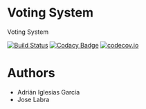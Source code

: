# Voting System

Voting System

[![Build Status](https://travis-ci.org/Arquisoft/Voting_2a.svg?branch=master)](https://travis-ci.org/Arquisoft/Voting_2a)
[![Codacy Badge](https://api.codacy.com/project/badge/grade/0a04e69b185a4b2d925b08af2fe788f4)](https://www.codacy.com/app/jelabra/Voting_2a)
[![codecov.io](https://codecov.io/github/Arquisoft/Voting_2a/coverage.svg?branch=master)](https://codecov.io/github/Arquisoft/Voting_2a?branch=master)

# Authors

* Adrián Iglesias García
* Jose Labra

